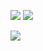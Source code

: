 [![](https://img.shields.io/endpoint?url=https://i.pluginhub.info/shields/rank/author/PlayerCoder1)](https://runelite.net/plugin-hub)
[![](https://img.shields.io/endpoint?url=https://i.pluginhub.info/shields/installs/author/PlayerCoder1)](https://runelite.net/plugin-hub/PlayerCoder1)

![](https://komarev.com/ghpvc/?username=PlayerCoder1)

<!--
**PlayerCoder1/PlayerCoder1** is a ✨ _special_ ✨ repository because its `README.md` (this file) appears on your GitHub profile.
-->
